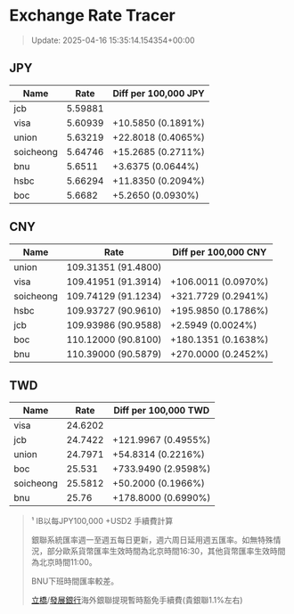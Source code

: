 # Exchange Rate Tracer

> Update: 2025-04-16 15:35:14.154354+00:00

## JPY

| Name      |    Rate | Diff per 100,000 JPY   |
|-----------|---------|------------------------|
| jcb       | 5.59881 |                        |
| visa      | 5.60939 | +10.5850 (0.1891%)     |
| union     | 5.63219 | +22.8018 (0.4065%)     |
| soicheong | 5.64746 | +15.2685 (0.2711%)     |
| bnu       | 5.6511  | +3.6375 (0.0644%)      |
| hsbc      | 5.66294 | +11.8350 (0.2094%)     |
| boc       | 5.6682  | +5.2650 (0.0930%)      |

## CNY

| Name      | Rate                | Diff per 100,000 CNY   |
|-----------|---------------------|------------------------|
| union     | 109.31351	(91.4800) |                        |
| visa      | 109.41951	(91.3914) | +106.0011 (0.0970%)    |
| soicheong | 109.74129	(91.1234) | +321.7729 (0.2941%)    |
| hsbc      | 109.93727	(90.9610) | +195.9850 (0.1786%)    |
| jcb       | 109.93986	(90.9588) | +2.5949 (0.0024%)      |
| boc       | 110.12000	(90.8100) | +180.1351 (0.1638%)    |
| bnu       | 110.39000	(90.5879) | +270.0000 (0.2452%)    |

## TWD

| Name      |    Rate | Diff per 100,000 TWD   |
|-----------|---------|------------------------|
| visa      | 24.6202 |                        |
| jcb       | 24.7422 | +121.9967 (0.4955%)    |
| union     | 24.7971 | +54.8314 (0.2216%)     |
| boc       | 25.531  | +733.9490 (2.9598%)    |
| soicheong | 25.5812 | +50.2000 (0.1966%)     |
| bnu       | 25.76   | +178.8000 (0.6990%)    |


> ¹ IB以每JPY100,000 +USD2 手續費計算
>
> 銀聯系統匯率週一至週五每日更新，週六周日延用週五匯率。如無特殊情況，部分歐系貨幣匯率生效時間為北京時間16:30，其他貨幣匯率生效時間為北京時間11:00。
>
> BNU下班時間匯率較差。
>
> [立橋](https://www.wlbank.com.mo/uploads/ueditor/file/20181211/1544536513900230.pdf)/[發展銀行](https://www.mdb.com.mo/Service_Charges_20230728.pdf)海外銀聯提現暫時豁免手續費(貴銀聯1.1%左右)

